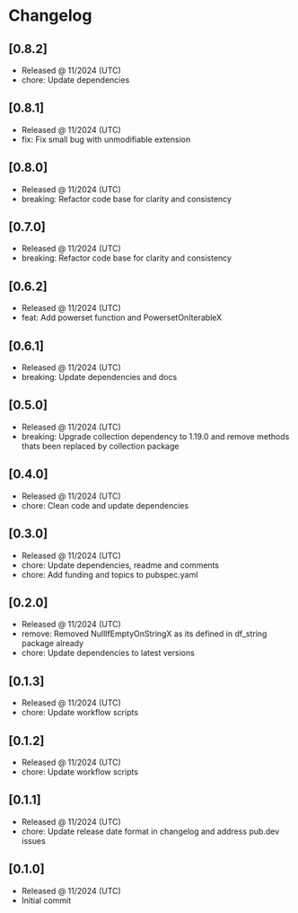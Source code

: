 # Changelog

## [0.8.2]

- Released @ 11/2024 (UTC)
- chore: Update dependencies

## [0.8.1]

- Released @ 11/2024 (UTC)
- fix: Fix small bug with unmodifiable extension

## [0.8.0]

- Released @ 11/2024 (UTC)
- breaking: Refactor code base for clarity and consistency

## [0.7.0]

- Released @ 11/2024 (UTC)
- breaking: Refactor code base for clarity and consistency

## [0.6.2]

- Released @ 11/2024 (UTC)
- feat: Add powerset function and PowersetOnIterableX

## [0.6.1]

- Released @ 11/2024 (UTC)
- breaking: Update dependencies and docs

## [0.5.0]

- Released @ 11/2024 (UTC)
- breaking: Upgrade collection dependency to 1.19.0 and remove methods thats been replaced by collection package

## [0.4.0]

- Released @ 11/2024 (UTC)
- chore: Clean code and update dependencies

## [0.3.0]

- Released @ 11/2024 (UTC)
- chore: Update dependencies, readme and comments
- chore: Add funding and topics to pubspec.yaml

## [0.2.0]

- Released @ 11/2024 (UTC)
- remove: Removed NullIfEmptyOnStringX as its defined in df_string package already
- chore: Update dependencies to latest versions

## [0.1.3]

- Released @ 11/2024 (UTC)
- chore: Update workflow scripts

## [0.1.2]

- Released @ 11/2024 (UTC)
- chore: Update workflow scripts

## [0.1.1]

- Released @ 11/2024 (UTC)
- chore: Update release date format in changelog and address pub.dev issues

## [0.1.0]

- Released @ 11/2024 (UTC)
- Initial commit
